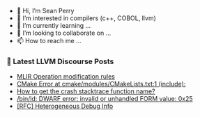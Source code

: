 - 👋 Hi, I’m Sean Perry
- 👀 I’m interested in compilers (c++, COBOL, llvm)
- 🌱 I’m currently learning ...
- 💞️ I’m looking to collaborate on ...
- 📫 How to reach me ...

<!---
s66perry/s66perry is a ✨ special ✨ repository because its `README.md` (this file) appears on your GitHub profile.
You can click the Preview link to take a look at your changes.
--->
### 📕 Latest LLVM Discourse Posts

<!-- DISCOURSE-LLVM:START -->
- [MLIR Operation modification rules](https://discourse.llvm.org/t/mlir-operation-modification-rules/67646#post_1)
- [CMake Error at cmake/modules/CMakeLists.txt:1 &lpar;include&rpar;:](https://discourse.llvm.org/t/cmake-error-at-cmake-modules-cmakelists-txt-1-include/67645#post_1)
- [How to get the crash stacktrace function name?](https://discourse.llvm.org/t/how-to-get-the-crash-stacktrace-function-name/67644#post_1)
- [/bin/ld: DWARF error: invalid or unhandled FORM value: 0x25](https://discourse.llvm.org/t/bin-ld-dwarf-error-invalid-or-unhandled-form-value-0x25/67620#post_3)
- [[RFC] Heterogeneous Debug Info](https://discourse.llvm.org/t/rfc-heterogeneous-debug-info/66872#post_7)
<!-- DISCOURSE-LLVM:END -->
